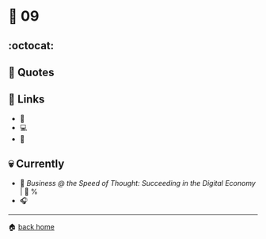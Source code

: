 # :pushpin: 09

## :octocat:

## :speech_balloon: Quotes

> 

## :link: Links

* :pencil: []()
* :computer: []()
* :movie_camera: []()
 
## :skull: Currently

* :book: _Business @ the Speed of Thought: Succeeding in the Digital Economy_ | :running: %
* :headphones: []()

---

:house: [back home](../../../..#home)
